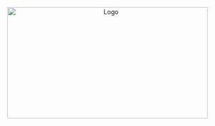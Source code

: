 <!-- ⚠️ This README has been generated from the file(s) "blueprint.md" ⚠️--><p align="center">
  <img src="https://repository-images.githubusercontent.com/394708721/49658f52-32f5-4fb5-aaa8-9553f34577d8" alt="Logo" width="450" height="250" />
